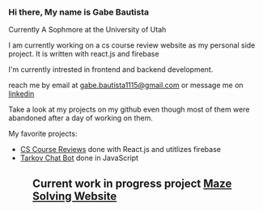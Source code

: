 ### Hi there, My name is Gabe Bautista

Currently A Sophmore at the University of Utah

I am currently working on a cs course review website as my personal side project. It is written with react.js and firebase

I'm currently intrested in frontend and backend development.

reach me by email at gabe.bautista1115@gmail.com or message me on <a href="https://www.linkedin.com/in/gabriel-bautista-7b99201a2/">linkedin</a>

Take a look at my projects on my github even though most of them were abandoned after a day of working on them.

My favorite projects:
<ul>
  <li><a href="https://github.com/gabebautista11/uofu-cs-class-reviews">CS Course Reviews</a> done with React.js and utitlizes firebase</li> 
  <li><a href="https://github.com/gabebautista11/TarkovChatBot">Tarkov Chat Bot</a> done in JavaScript </li>
<ul>
  
  <h2>Current work in progress project <a href="https://github.com/gabebautista11/Maze-Solving-Alogrithm">Maze Solving Website</a></h2>
<!--
**gabebautista11/gabebautista11** is a ✨ _special_ ✨ repository because its `README.md` (this file) appears on your GitHub profile.

Here are some ideas to get you started:

- 🔭 I’m currently working on ...
- 🌱 I’m currently learning ...
- 👯 I’m looking to collaborate on ...
- 🤔 I’m looking for help with ...
- 💬 Ask me about ...
- 📫 How to reach me: ...
- 😄 Pronouns: ...
- ⚡ Fun fact: ...
-->
